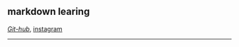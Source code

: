 **markdown learing**
---
[*Git-hub*](https://github.com/16Dinesh),
[instagram](https://www.instagram.com/ig_dinesh/)
***

